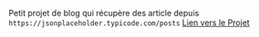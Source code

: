 Petit projet de blog qui récupère des article depuis `https://jsonplaceholder.typicode.com/posts`
[Lien vers le Projet](https://alik64.github.io/react-blog-lorem)
